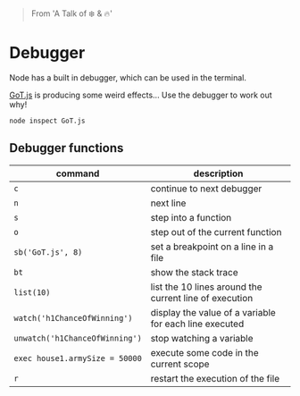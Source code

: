 > From 'A Talk of ❄️ & 🔥'

# Debugger

Node has a built in debugger, which can be used in the terminal.

[GoT.js](GoT.js) is producing some weird effects... Use the debugger to work out why!

```
node inspect GoT.js
```

## Debugger functions
| command | description |
| ------- | ----------- |
| `c` | continue to next debugger |
| `n` | next line |
| `s` | step into a function |
| `o` | step out of the current function |
| `sb('GoT.js', 8)` | set a breakpoint on a line in a file |
| `bt` | show the stack trace |
| `list(10)` | list the 10 lines around the current line of execution |
| `watch('h1ChanceOfWinning')` | display the value of a variable for each line executed |
| `unwatch('h1ChanceOfWinning')` | stop watching a variable |
| `exec house1.armySize = 50000` | execute some code in the current scope |
| `r` | restart the execution of the file |